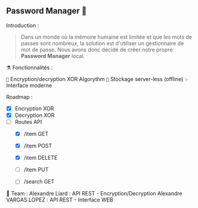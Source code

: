 ## Password Manager 🔐

Introduction :
> Dans un monde où la mémoire humaine est limitée et que les mots de passes sont nombreux, la solution est d'utiliser un gestionnaire de mot de passe.
> Nous avons donc décidé de créer notre propre **Password Manager** local.

⚗️ Fonctionnalités :

`🔑` Encryption/decryption XOR Algorythm
`📡` Stockage server-less (offline)
`✨` Interface moderne

Roadmap :

- [x] Encryption XOR
- [x] Decryption XOR
- [ ] Routes API
  - [x] /item GET
  - [x] /item POST
  - [x] /item DELETE
  - [ ] /item PUT
     
  - [ ] /search GET 

🧢 Team :
Alexandre Liard : API REST - Encryption/Decryption
Alexandre VARGAS LOPEZ : API REST - Interface WEB
